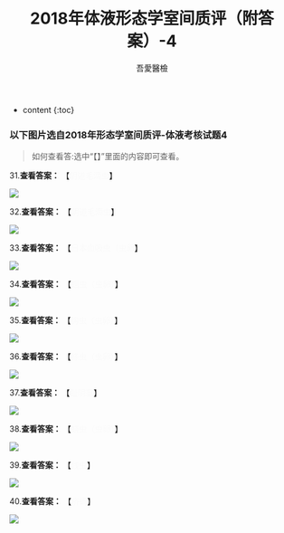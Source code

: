 ﻿---
layout: post
title:  "2018年体液形态学室间质评（附答案）-4"
categories: 室间质评
tags: 形态学 体液 试题
author: 吾愛醫檢
---

* content
{:toc}
### 以下图片选自2018年形态学室间质评-体液考核试题4
> 如何查看答:选中“【】”里面的内容即可查看。

31.**查看答案：** 【<font color="#FAFAFA">阴道毛滴虫</font>】

![](http://m.qpic.cn/psb?/V10ERWVs2gqn6Q/vGSxCYbx8IfWP5UfjAQglp9F7uqyPdBqSbcHHpt2fJY!/b/dC8BAAAAAAAA&bo=iAKsAQAAAAADBwU!&rf=viewer_4)




32.**查看答案：** 【<font color="#FAFAFA">阴道毛滴虫</font>】

![](http://m.qpic.cn/psb?/V10ERWVs2gqn6Q/SB42ttDYY9GdehmAdwrMinJuQI3BO4WOt*XG7mjNi*A!/b/dDUBAAAAAAAA&bo=nALHAQAAAAADN0o!&rf=viewer_4)

33.**查看答案：** 【<font color="#FAFAFA">日本血吸虫（虫卵</font>】

![](http://m.qpic.cn/psb?/V10ERWVs2gqn6Q/o3294syFr6KCdgjH1bt53WUc2w4PBUB.uIwY391aNSo!/b/dDYBAAAAAAAA&bo=owLHAQAAAAADN3U!&rf=viewer_4)

34.**查看答案：** 【<font color="#FAFAFA">蛔虫（虫卵）</font>】

![](http://m.qpic.cn/psb?/V10ERWVs2gqn6Q/xJQRZLDgj21j62V1u9L**MTwtwa4hO.a*LnynrAEzP8!/b/dDYBAAAAAAAA&bo=6QE6AQAAAAADJ9E!&rf=viewer_4)

35.**查看答案：** 【<font color="#FAFAFA">钩虫（虫卵）</font>】
 
![](http://m.qpic.cn/psb?/V10ERWVs2gqn6Q/Agj3md2SuzQGt51B4*xtO4GiMlXQdC7O57GCKoZwev8!/b/dGEBAAAAAAAA&bo=.gFTAQAAAAADJ6s!&rf=viewer_4)

36.**查看答案：** 【<font color="#FAFAFA">绦虫（虫卵）</font>】
 
![](http://m.qpic.cn/psb?/V10ERWVs2gqn6Q/og*G2eCu8SyeH4XaDToatgnqQEZesXu8MSUpKcFhenk!/b/dC8BAAAAAAAA&bo=AQJfAQAAAAADN08!&rf=viewer_4)

37.**查看答案：** 【<font color="#FAFAFA">耻阴虱</font>】
 
![](http://m.qpic.cn/psb?/V10ERWVs2gqn6Q/yTmNXDvKb4lPhpqFRwwEvGsHAWazouGNX2mV1NdfuU8!/b/dDIBAAAAAAAA&bo=BwJhAQAAAAADJ2c!&rf=viewer_4)

38.**查看答案：** 【<font color="#FAFAFA">蛲虫（虫卵）</font>】
 
![](http://m.qpic.cn/psb?/V10ERWVs2gqn6Q/5PP2DDVBlnNh5XIhlSlgvheXsWxpq3*Oh9L54tTtWLA!/b/dDUBAAAAAAAA&bo=XQKRAQAAAAADN90!&rf=viewer_4)

39.**查看答案：** 【<font color="#FAFAFA">线虫</font>】
 
![](http://m.qpic.cn/psb?/V10ERWVs2gqn6Q/ZbMLwD6EJoDFwDlx8oZqYD7X8I.muIiduE8uV3supTo!/b/dDYBAAAAAAAA&bo=cwLBAQAAAAADN6M!&rf=viewer_4)

40.**查看答案：** 【<font color="#FAFAFA">疥螨</font>】
 
![](http://m.qpic.cn/psb?/V10ERWVs2gqn6Q/D7jwMWhfKB1a4mjWJDFckqxitE9HpAq9zPoUhbjPF9c!/b/dDYBAAAAAAAA&bo=hwLjAQAAAAADN3U!&rf=viewer_4)